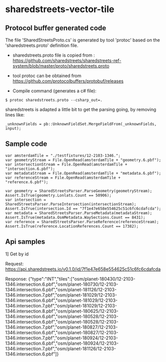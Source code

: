 # sharedstreets-vector-tile

## Protocol buffer generated code

The file 'SharedStreetsProto.cs' is generated by tool 'protoc' based on the 'sharedstreets.proto' definition file.

- sharedstreets.proto file is copied from : https://github.com/sharedstreets/sharedstreets-ref-system/blob/master/proto/sharedstreets.proto

- tool protoc can be obtained from https://github.com/protocolbuffers/protobuf/releases

- Compile command (generates a c# file):

```
$ protoc sharedstreets.proto --csharp_out=.
```

sharedstreets is adapted a little bit to get the parsing going, by removing lines like:

```
_unknownFields = pb::UnknownFieldSet.MergeFieldFrom(_unknownFields, input);
```

## Sample code

```
var amsterdamTile = "./testfixtures/12-2103-1346.";
var geometryStream = File.OpenRead(amsterdamTile + "geometry.6.pbf");
var intersectionStream = File.OpenRead(amsterdamTile + "intersection.6.pbf");
var metadataStream = File.OpenRead(amsterdamTile + "metadata.6.pbf");
var referenceStream = File.OpenRead(amsterdamTile + "reference.6.pbf");

var geometry = SharedStreetsParser.ParseGeometry(geometryStream);
Assert.IsTrue(geometry.Lonlats.Count == 50906);
var intersection = SharedStreetsParser.ParseIntersection(intersectionStream);
Assert.IsTrue(intersection.Id == "7f1e47e658e554625c51c6fc6cdafcda");
var metadata = SharedStreetsParser.ParseMetadata(metadataStream);
Assert.IsTrue(metadata.OsmMetadata.WaySections.Count == 8431);
var reference = SharedStreetsParser.ParseReference(referenceStream);
Assert.IsTrue(reference.LocationReferences.Count == 17382);
```

## Api samples

1] Get by id

Request: https://api.sharedstreets.io/v0.1.0/id/7f1e47e658e554625c51c6fc6cdafcda

Response: {"type":"INT","tiles":["osm/planet-180430/12-2103-1346.intersection.6.pbf","osm/planet-180730/12-2103-1346.intersection.6.pbf","osm/planet-181126/12-2103-1346.intersection.7.pbf","osm/planet-181029/12-2103-1346.intersection.6.pbf","osm/planet-181029/12-2103-1346.intersection.7.pbf","osm/planet-181029/12-2103-1346.intersection.8.pbf","osm/planet-180625/12-2103-1346.intersection.6.pbf","osm/planet-180528/12-2103-1346.intersection.6.pbf","osm/planet-180528/12-2103-1346.intersection.7.pbf","osm/planet-180827/12-2103-1346.intersection.6.pbf","osm/planet-180827/12-2103-1346.intersection.7.pbf","osm/planet-180924/12-2103-1346.intersection.6.pbf","osm/planet-180924/12-2103-1346.intersection.7.pbf","osm/planet-181126/12-2103-1346.intersection.6.pbf"]}
```
